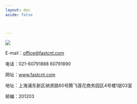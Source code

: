 ```yaml
---
layout: doc
aside: false



---
```


![](/static/banner/banner_cont.png )

E-mail：office@fastcnt.com

电话：021-60791888 60791890

网址：www.fastcnt.com

地址：上海浦东新区纳贤路60号腾飞莲花商务园区4号楼1层03室

邮编：201203